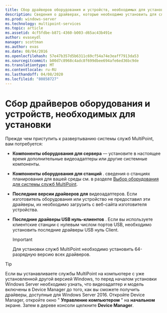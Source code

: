 ```yaml
---
title: Сбор драйверов оборудования и устройств, необходимых для установки
description: Сведения о драйверах, которые необходимо установить для служб MultiPoint
ms.prod: windows-server
ms.technology: multipoint-services
ms.topic: article
ms.assetid: 4cf5fdbe-b871-4360-b003-d65ac43b491e
author: evaseydl
manager: scottman
ms.author: evas
ms.date: 08/04/2016
ms.openlocfilehash: 57e47b357d5b6311c69cf54a74e3eaff7913da53
ms.sourcegitcommit: b00d7c8968c4adc8f699dbee694afe6ed36bc9de
ms.translationtype: MT
ms.contentlocale: ru-RU
ms.lasthandoff: 04/08/2020
ms.locfileid: "80858727"
---
```

# <a name="collect-hardware-and-device-drivers-needed-for-the-installation"></a>Сбор драйверов оборудования и устройств, необходимых для установки
Прежде чем приступить к развертыванию системы служб MultiPoint, вам потребуется:  
  
-   **Компоненты оборудования для сервера** — установите в настоящее время дополнительные видеоадаптеры или другие системные компоненты.  
  
-   **Компоненты оборудования для станций** . сведения о станциях планирования для вашей среды см. в разделе [Выбор оборудования для системы служб MultiPoint](Selecting-Hardware-for-Your-MultiPoint-services-System.md).
-   **Последние версии драйверов для** видеоадаптеров. Если изготовитель оборудования или устройство не предоставил эти драйверы, их необходимо загрузить с веб-сайта изготовителя устройства.  
  
-   **Последние драйверы USB нуль-клиентов** . Если вы используете клиентские станции с нулевым числом портов USB, необходимо установить последние драйверы USB нуль Client.  
  
    > [!IMPORTANT]  
    > Для установки служб MultiPoint необходимо установить 64-разрядную версию всех драйверов.  
  
> [!TIP]  
> Если вы устанавливаете службы MultiPoint на компьютере с уже установленной другой версией Windows, то перед началом установки Windows Server необходимо узнать, что видеоадаптер и модель включены в Device Manager до того, как вы сможете получить драйверы, доступные для Windows Server 2016. Откройте Device Manager, откройте окно " **Управление компьютером** " на **начальном** экране. Затем в дереве консоли щелкните **Device Manager**.